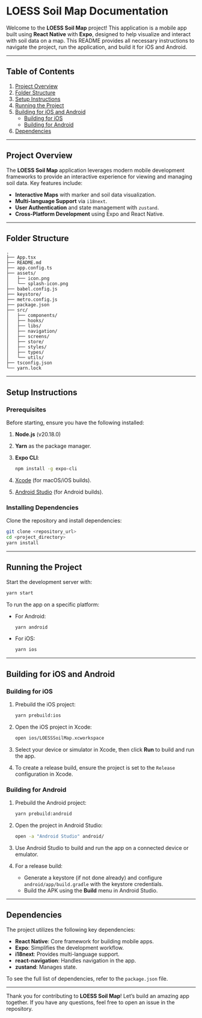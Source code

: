 
# LOESS Soil Map Documentation

Welcome to the **LOESS Soil Map** project! This application is a mobile app built using **React Native** with **Expo**, designed to help visualize and interact with soil data on a map. This README provides all necessary instructions to navigate the project, run the application, and build it for iOS and Android.

---

## Table of Contents

1. [Project Overview](#project-overview)
2. [Folder Structure](#folder-structure)
3. [Setup Instructions](#setup-instructions)
4. [Running the Project](#running-the-project)
5. [Building for iOS and Android](#building-for-ios-and-android)
    - [Building for iOS](#building-for-ios)
    - [Building for Android](#building-for-android)
6. [Dependencies](#dependencies)

---

## Project Overview

The **LOESS Soil Map** application leverages modern mobile development frameworks to provide an interactive experience for viewing and managing soil data. Key features include:

- **Interactive Maps** with marker and soil data visualization.
- **Multi-language Support** via `i18next`.
- **User Authentication** and state management with `zustand`.
- **Cross-Platform Development** using Expo and React Native.

---

## Folder Structure

```plaintext
.
├── App.tsx
├── README.md
├── app.config.ts
├── assets/
│   ├── icon.png
│   └── splash-icon.png
├── babel.config.js
├── keystore/
├── metro.config.js
├── package.json
├── src/
│   ├── components/
│   ├── hooks/
│   ├── libs/
│   ├── navigation/
│   ├── screens/
│   ├── store/
│   ├── styles/
│   ├── types/
│   └── utils/
├── tsconfig.json
└── yarn.lock
```

---

## Setup Instructions

### Prerequisites

Before starting, ensure you have the following installed:

1. **Node.js** (v20.18.0)
2. **Yarn** as the package manager.
3. **Expo CLI**:
   ```bash
   npm install -g expo-cli
   ```

4. [Xcode](https://developer.apple.com/xcode/) (for macOS/iOS builds).
5. [Android Studio](https://developer.android.com/studio) (for Android builds).

### Installing Dependencies

Clone the repository and install dependencies:

```bash
git clone <repository_url>
cd <project_directory>
yarn install
```

---

## Running the Project

Start the development server with:

```bash
yarn start
```

To run the app on a specific platform:

- For Android:
  ```bash
  yarn android
  ```

- For iOS:
  ```bash
  yarn ios
  ```

---

## Building for iOS and Android

### Building for iOS

1. Prebuild the iOS project:
   ```bash
   yarn prebuild:ios
   ```

2. Open the iOS project in Xcode:
   ```bash
   open ios/LOESSSoilMap.xcworkspace
   ```

3. Select your device or simulator in Xcode, then click **Run** to build and run the app.

4. To create a release build, ensure the project is set to the `Release` configuration in Xcode.

### Building for Android

1. Prebuild the Android project:
   ```bash
   yarn prebuild:android
   ```

2. Open the project in Android Studio:
   ```bash
   open -a "Android Studio" android/
   ```

3. Use Android Studio to build and run the app on a connected device or emulator.

4. For a release build:
   - Generate a keystore (if not done already) and configure `android/app/build.gradle` with the keystore credentials.
   - Build the APK using the **Build** menu in Android Studio.

---

## Dependencies

The project utilizes the following key dependencies:

- **React Native**: Core framework for building mobile apps.
- **Expo**: Simplifies the development workflow.
- **i18next**: Provides multi-language support.
- **react-navigation**: Handles navigation in the app.
- **zustand**: Manages state.

To see the full list of dependencies, refer to the `package.json` file.

---

Thank you for contributing to **LOESS Soil Map**! Let’s build an amazing app together. If you have any questions, feel free to open an issue in the repository.

